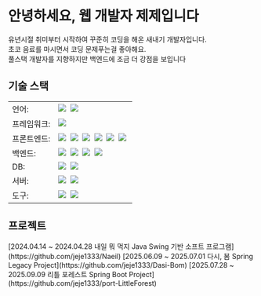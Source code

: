 <h1>안녕하세요, 웹 개발자 제제입니다</h1>

<p>
  유년시절 취미부터 시작하여 꾸준히 코딩을 해온 새내기 개발자입니다. <br>
  초코 음료를 마시면서 코딩 문제푸는걸 좋아해요.<br>
  풀스택 개발자를 지향하지만 백엔드에 조금 더 강점을 보입니다
</p>

<h2>기술 스택</h2>
  <!-- 언어 -->
  <table>
    <tr>
      <td>
        언어: 
      </td>
      <td>
        <img src="https://img.shields.io/badge/Java-007396?style=flat-square&logo=coffeescript&logoColor=white"/>&nbsp
        <img src="https://img.shields.io/badge/Python-007396?style=flat-square&logo=Python&logoColor=white"/>&nbsp
      </td>
    </tr>
    <tr>
      <td>
        프레임워크: 
      </td>
      <td>
        <img src="https://img.shields.io/badge/Spring-6DB33F?style=flat-square&logo=Spring&logoColor=white"/>&nbsp
      </td>
    </tr>
    <tr>
      <td>
        프론트엔드:
      </td>
      <td>
        <img src="https://img.shields.io/badge/HTML5-E34F26?style=flat-square&logo=HTML5&logoColor=white"/>&nbsp
        <img src="https://img.shields.io/badge/CSS3-1572B6?style=flat-square&logo=CSS&logoColor=white"/>&nbsp
        <img src="https://img.shields.io/badge/JavaScript-F7DF1E?style=flat-square&logo=JavaScript&logoColor=white"/>&nbsp
        <img src="https://img.shields.io/badge/Thymeleaf-005F0F?style=flat-square&logo=Thymeleaf&logoColor=white"/>&nbsp
        <img src="https://img.shields.io/badge/JSP-1572B6?style=flat-square&logo=CSS3&logoColor=white"/>&nbsp
        <img src="https://img.shields.io/badge/JSTL-1572B6?style=flat-square&logo=CSS3&logoColor=white"/>&nbsp
      </td>
    </tr>
    <tr>
      <td>
        백엔드:
      </td>
      <td>
        <img src="https://img.shields.io/badge/RestAPI-000000?style=flat-square&logoColor=white"/>&nbsp
        <img src="https://img.shields.io/badge/Json-000000?style=flat-square&logo=JavaScript&logoColor=white"/>&nbsp
        <img src="https://img.shields.io/badge/Websocket-2496ED?style=flat-square&logoColor=white"/>&nbsp
        <img src="https://img.shields.io/badge/MyBatis-1572B6?style=flat-square&logo=CSS3&logoColor=white"/>&nbsp
      </td>
    </tr>
    <tr>
      <td>
        DB: 
      </td>
      <td>
        <img src="https://img.shields.io/badge/Oracle-F80000?style=flat-square&logo=Oracle&logoColor=white"/>&nbsp
        <img src="https://img.shields.io/badge/MySql-F80000?style=flat-square&logo=MySql&logoColor=white"/>&nbsp
      </td>
    </tr>
    <tr>
      <td>
        서버:
      </td>
      <td>
        <img src="https://img.shields.io/badge/AWS EC2-F7DF1E?style=flat-square&logoColor=white"/>&nbsp
        <img src="https://img.shields.io/badge/Docker-2496ED?style=flat-square&logo=Docker&logoColor=white"/>&nbsp
      </td>
    </tr>
    <tr>
      <td>
        도구:
      </td>
      <td>
        <img src="https://img.shields.io/badge/Git-F05032?style=flat-square&logo=Git&logoColor=white"/>&nbsp
        <img src="https://img.shields.io/badge/swagger-000000?style=flat-square"/>&nbsp
      </td>
    </tr>
  </table>

<h2>프로젝트</h2>
[2024.04.14 ~ 2024.04.28 내일 뭐 먹지 Java Swing 기반 소프트 프로그램](https://github.com/jeje1333/Naeil)  
[2025.06.09 ~ 2025.07.01 다시, 봄 Spring Legacy Project](https://github.com/jeje1333/Dasi-Bom)  
[2025.07.28 ~ 2025.09.09 리틀 포레스트 Spring Boot Project](https://github.com/jeje1333/port-LittleForest)

<!--
**jeje1333/jeje1333** is a ✨ _special_ ✨ repository because its `README.md` (this file) appears on your GitHub profile.

Here are some ideas to get you started:

- 🔭 I’m currently working on ...
- 🌱 I’m currently learning ...
- 👯 I’m looking to collaborate on ...
- 🤔 I’m looking for help with ...
- 💬 Ask me about ...
- 📫 How to reach me: ...
- 😄 Pronouns: ...
- ⚡ Fun fact: ...
-->
